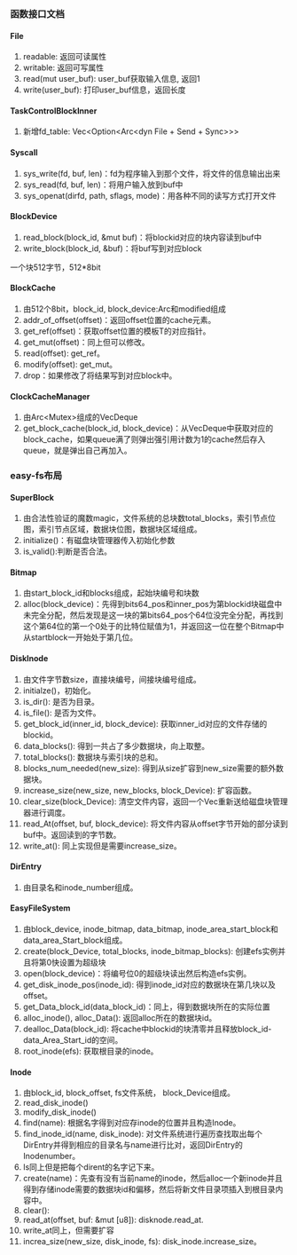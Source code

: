 ### 函数接口文档
#### File
1. readable: 返回可读属性
2. writable: 返回可写属性
3. read(mut user_buf): user_buf获取输入信息, 返回1
4. write(user_buf): 打印user_buf信息，返回长度

#### TaskControlBlockInner
1. 新增fd_table: Vec<Option<Arc<dyn File + Send + Sync>>>

#### Syscall
1. sys_write(fd, buf, len)：fd为程序输入到那个文件，将文件的信息输出出来
2. sys_read(fd, buf, len)：将用户输入放到buf中
3. sys_openat(dirfd, path, sflags, mode)：用各种不同的读写方式打开文件

#### BlockDevice
1. read_block(block_id, &mut buf)：将blockid对应的块内容读到buf中
2. write_block(block_id, &buf)：将buf写到对应block

一个块512字节，512*8bit
#### BlockCache
1. 由512个8bit，block_id, block_device:Arc<dyn BlockDevice>和modified组成
2. addr_of_offset(offset)：返回offset位置的cache元素。
3. get_ref(offset)：获取offset位置的模板T的对应指针。
4. get_mut(offset)：同上但可以修改。
5. read(offset): get_ref。
6. modify(offset): get_mut。
7. drop：如果修改了将结果写到对应block中。

#### ClockCacheManager
1. 由Arc<Mutex<BlockCache>>组成的VecDeque
2. get_block_cache(block_id, block_device)：从VecDeque中获取对应的block_cache，如果queue满了则弹出强引用计数为1的cache然后存入queue，就是弹出自己再加入。

### easy-fs布局
#### SuperBlock
1. 由合法性验证的魔数magic，文件系统的总块数total_blocks，索引节点位图，索引节点区域，数据块位图，数据块区域组成。
2. initialize()：有磁盘块管理器传入初始化参数
3. is_valid():判断是否合法。

#### Bitmap
1. 由start_block_id和blocks组成，起始块编号和块数
2. alloc(block_device)：先得到bits64_pos和inner_pos为第blockid块磁盘中未完全分配，然后发现是这一块的第bits64_pos个64位没完全分配，再找到这个第64位的第一个0处于的比特位赋值为1，并返回这一位在整个Bitmap中从startblock一开始处于第几位。

#### DiskInode
1. 由文件字节数size，直接块编号，间接块编号组成。
2. initialze()，初始化。
3. is_dir(): 是否为目录。
4. is_file(): 是否为文件。
5. get_block_id(inner_id, block_device): 获取inner_id对应的文件存储的blockid。
6. data_blocks(): 得到一共占了多少数据块，向上取整。
7. total_blocks(): 数据块与索引块的总和。
8. blocks_num_needed(new_size): 得到从size扩容到new_size需要的额外数据块。
9. increase_size(new_size, new_blocks, block_Device): 扩容函数。
10. clear_size(block_Device): 清空文件内容，返回一个Vec重新送给磁盘块管理器进行调度。
11. read_At(offset, buf, block_device): 将文件内容从offset字节开始的部分读到buf中。返回读到的字节数。
12. write_at(): 同上实现但是需要increase_size。

#### DirEntry
1. 由目录名和inode_number组成。

#### EasyFileSystem
1. 由block_device, inode_bitmap, data_bitmap, inode_area_start_block和data_area_Start_block组成。
2. create(block_Device, total_blocks, inode_bitmap_blocks): 创建efs实例并且将第0快设置为超级块
3. open(block_device)：将编号位0的超级块读出然后构造efs实例。
4. get_disk_inode_pos(inode_id): 得到inode_id对应的数据块在第几块以及offset。
5. get_Data_block_id(data_block_id)：同上，得到数据块所在的实际位置
6. alloc_inode(), alloc_Data(): 返回alloc所在的数据块id。
7. dealloc_Data(block_id): 将cache中blockid的块清零并且释放block_id-data_Area_Start_id的空间。
8. root_inode(efs): 获取根目录的inode。

#### Inode
1. 由block_id, block_offset, fs文件系统， block_Device组成。
2. read_disk_inode()
3. modify_disk_inode()
4. find(name): 根据名字得到对应存inode的位置并且构造Inode。
5. find_inode_id(name, disk_inode): 对文件系统进行遍历查找取出每个DirEntry并得到相应的目录名与name进行比对，返回DirEntry的Inodenumber。
6. ls同上但是把每个dirent的名字记下来。
7. create(name)：先查有没有当前name的inode，然后alloc一个新inode并且得到存储inode需要的数据块id和偏移，然后将新文件目录项插入到根目录内容中。
8. clear(): 
9. read_at(offset, buf: &mut [u8]): disknode.read_at.
10. write_at同上，但需要扩容
11. increa_size(new_size, disk_inode, fs): disk_inode.increase_size。



